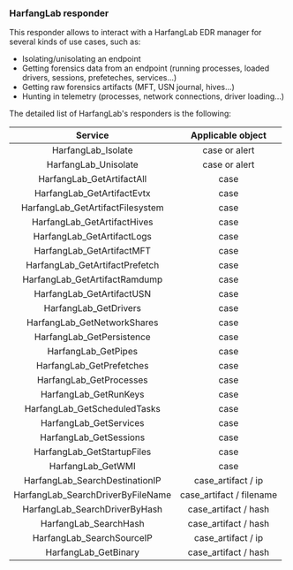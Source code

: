 ### HarfangLab responder

This responder allows to interact with a HarfangLab EDR manager for several kinds of use cases, such as: 
  * Isolating/unisolating an endpoint
  * Getting forensics data from an endpoint (running processes, loaded drivers, sessions, prefeteches, services...)
  * Getting raw forensics artifacts (MFT, USN journal, hives...)
  * Hunting in telemetry (processes, network connections, driver loading...) 

The detailed list of HarfangLab's responders is the following:

| Service 				| Applicable object			|
|:-------------------------------------:|:-------------------------------------:|
|HarfangLab_Isolate			| case or alert                         |
|HarfangLab_Unisolate			| case or alert				|
|HarfangLab_GetArtifactAll		| case					|
|HarfangLab_GetArtifactEvtx		| case					|
|HarfangLab_GetArtifactFilesystem	| case					|
|HarfangLab_GetArtifactHives		| case					|
|HarfangLab_GetArtifactLogs		| case					|
|HarfangLab_GetArtifactMFT		| case                                  |
|HarfangLab_GetArtifactPrefetch		| case                                  |
|HarfangLab_GetArtifactRamdump		| case                                  |
|HarfangLab_GetArtifactUSN		| case                                  |
|HarfangLab_GetDrivers			| case                                  |
|HarfangLab_GetNetworkShares		| case                                  |
|HarfangLab_GetPersistence		| case                                  |
|HarfangLab_GetPipes			| case                                  |
|HarfangLab_GetPrefetches		| case                                  |
|HarfangLab_GetProcesses		| case                                  |
|HarfangLab_GetRunKeys			| case                                  |
|HarfangLab_GetScheduledTasks		| case                                  |
|HarfangLab_GetServices			| case                                  |
|HarfangLab_GetSessions			| case                                  |
|HarfangLab_GetStartupFiles		| case                                  |
|HarfangLab_GetWMI			| case                                  |
|HarfangLab_SearchDestinationIP		| case_artifact / ip                    |
|HarfangLab_SearchDriverByFileName	| case_artifact / filename              |
|HarfangLab_SearchDriverByHash		| case_artifact / hash                  |
|HarfangLab_SearchHash			| case_artifact / hash                  |
|HarfangLab_SearchSourceIP		| case_artifact / ip                    |
|HarfangLab_GetBinary			| case_artifact / hash                  |


